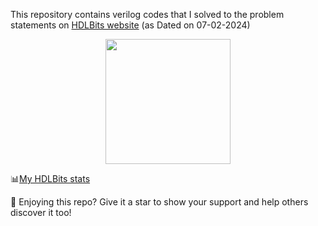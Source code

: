 This repository contains verilog codes that I solved to the problem statements on <a href=https://hdlbits.01xz.net/wiki/Problem_sets >HDLBits website</a> (as Dated on 07-02-2024)

<p align="center"><a href=https://hdlbits.01xz.net/wiki/Problem_sets ><img src="https://hdlbits.01xz.net/images/logo270.png" width="200" height="200"></a></p>

📊<a href=https://hdlbits.01xz.net/wiki/Special:VlgStats/A88A3570639E11F4 >My HDLBits stats</a>

🌟 Enjoying this repo? Give it a star to show your support and help others discover it too!
